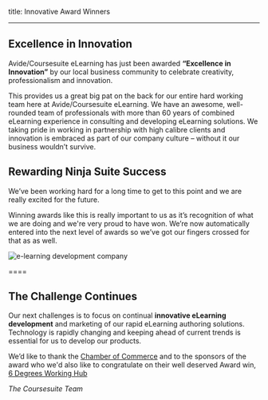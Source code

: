 title: Innovative Award Winners

----

<div class="uk-text-left" uk-grid>
        <div class="uk-width-expand@m">
                <div  uk-scrollspy="cls: uk-animation-fade; delay: 200; repeat: false">
                        <h2 class="uk-heading-bullet">Excellence in Innovation</h2>
                        <p>Avide/Coursesuite eLearning has just been awarded <b>“Excellence in Innovation”</b> by our local business community to celebrate creativity, professionalism and innovation.</p>
                        <p>This provides us a great big pat on the back for our entire hard working team here at Avide/Coursesuite eLearning. We have an awesome, well-rounded team of professionals with more than 60 years of combined eLearning experience in consulting and developing eLearning solutions. We taking pride in working in partnership with high calibre clients and innovation is embraced as part of our company culture – without it our business wouldn’t survive.</p>
                </div>
                <div uk-scrollspy="cls: uk-animation-fade; delay: 500; repeat: false">
                        <h2 class="uk-heading-bullet">Rewarding Ninja Suite Success</h2>
                        <p>We’ve been working hard for a long time to get to this point and we are really excited for the future.</p>
                        <p>Winning awards like this is really important to us as it’s recognition of what we are doing and we're very proud to have won. We’re now automatically entered into the next level of awards so we’ve got our fingers crossed for that as as well.</p>
                </div>
        </div>
        <div class="uk-width-auto@m" uk-scrollspy="cls: uk-animation-slide-right; repeat: false">
            <img class="uk-align-right" src="https://www.coursesuite.ninja/img/d417a7d7cc1ac2f4e8257b685793fe95.jpg" alt="e-learning development company">
        </div>
</div>

====

<div uk-grid class="uk-margin-small-bottom" uk-scrollspy="cls: uk-animation-fade; delay: 750; repeat: false">
    <div class="uk-width-expand">
        <h2 class="uk-heading-bullet">The Challenge Continues</h2>
        <p>Our next challenges is to focus on continual <b>innovative eLearning development</b> and marketing of our rapid eLearning authoring solutions. Technology is rapidly changing and keeping ahead of current trends is essential for us to develop our products.</p>
        <p>We’d like to thank the <a href="https://coffschamber.com.au/" title="Chamber of Commerce">Chamber of Commerce</a> and to the sponsors of the award who we'd also like to congratulate on their well deserved Award win, <a href="https://sixdegreescoworking.com/" title="Awwred sponsor">6 Degrees Working Hub</a></p>
        <p><em>The Coursesuite Team</em></p>
    </div>
</div>